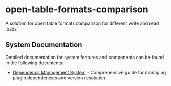 # open-table-formats-comparison
A solution for open table formats comparison for different write and read loads

## System Documentation

Detailed documentation for system features and components can be found in the following documents:

- [Dependency Management System](./System%20Documentation/dependency-management.md) - Comprehensive guide for managing plugin dependencies and version resolution


